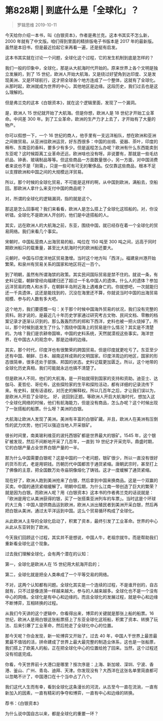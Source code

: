 # 第828期 | 到底什么是「全球化」？
> 罗辑思维
2019-10-11

今天给你介绍一本书，叫《白银资本》，作者是弗兰克。这本书其实不怎么新，2000 年就有了中文版。咱们得到里面的精排版电子书版本是 2017 年的最新版。虽然是本旧书，但是最近捡起它来再看一遍，还是挺有启发。

这本书其实就在讨论一个问题，全球化这个过程，它的发生机制到底是怎样的？

我们一般的印象中，全球化，那是从大航海时代开始的。原来世界上各个文明是独立发展的，到了 15 世纪，欧洲人开始大航海，又是绕过好望角到达印度、又是发现美洲、又是环球航行，这才把全球各个地方连成了一个整体，这就有了全球化。从那时起，欧洲就成为世界的中心，其他地区是边缘。这段历史，我们过去也是这么理解的。

但是弗兰克的这本《白银资本》，就在这个逻辑里面，发现了一个漏洞。

是，欧洲人 15 世纪就开始了大航海。但是你想，欧洲人是 18 世纪才开始工业革命。中间差 300 年。到了工业革命，欧洲的生产力才上去了，才开始有了大量的物产。

你可以假想一下，一个 16 世纪的商人，他手里有一支远洋船队，想在欧洲和亚洲之间做贸易。从亚洲往欧洲运货，好东西很多：中国的丝绸、瓷器、茶叶，印度的棉布、东南亚的香料，要多少有多少。但是返程怎么办呢？欧洲有什么东西能卖到东亚呢？这时候距离工业革命还远，欧洲啥也没有呀。非说要有，那就是一些毛纺织品、钟表、玻璃制品等等。但这些商品一方面数量很小，另一方面，对中国消费者来说也不是「刚需」，只是一些可有可无的奢侈品。仅仅靠这些商品，根本不足以支撑欧洲和中国之间的大规模远洋贸易。

所以，那个时候的全球化贸易，不可能是这样的啊，从中国到欧洲，满船去，空船回。那欧洲人拿什么来支付中国的商品呢？

对，所谓的全球化的逻辑漏洞，指的就是这个。

那这是怎么回事呢？我们来看看，欧洲人是怎么搭上了全球化这班船的。对，你没听错。全球化不是欧洲人开创的，他们是中途搭船的人。

其实，远在欧洲人的大航海之前，东亚，围绕中国，就已经存在着一个全球化的贸易网络。我们来看几个事实。

宋朝时，中国私营商人出海贸易的船，吨位在 150 吨至 300 吨之间，远高于同时期欧洲船只的载重量，甚至比大航海时代的欧洲船还要大。

元朝时，中国与印度洋地区贸易激增。当时这个地方叫「西洋」。福建泉州港开始繁荣。和泉州有贸易关系的国家和地区将近一百个。

到了明朝，虽然有所谓海禁的政策。其实民间国际贸易是禁不住的。就说一条，有史料记载，朝鲜曾经向福建归还了超过一千名中国人的遗体。什么人的遗体？参加远洋贸易的商人和水手，在朝鲜半岛附近海上遇难身亡的。你就想吧，一次就能归还一千具遗体，这还是能找到的，沉没在海里还不算，你就说当时中国的出海贸易规模、参与的人数有多大吧。

这个地方，我们要感慨一句：关于那个时候中国海外贸易的状况，我们没有完整的资料。刚才说的，是最近几十年历史学家通过研究考古文物、民间文档、零散的档案记录才逐渐认识到的。那么轰轰烈烈的郑和下西洋，史料也被一把火烧掉了。所以，那个时候到底发生了什么？围绕中国海上的贸易是什么情况？其实是不清楚的。为啥？我们是农耕帝国嘛，中国的史料系统，天然就漠视这些事实。海洋世界，在中国古人的观念中，那是边缘的边缘。

其实，那个时代，印度洋也有很繁荣的跨国贸易。但是印度就更吃亏了。东亚至少还有中国、朝鲜、日本、越南这样成熟的文明国家。印度洋周边的地区，国家的形态很简单，很多还处于部族、邦国的状态。史料记载更加匮乏。所以，这个地带的全球化历史真相，我们可能就永远也搞不清楚了。

但是欧洲人不同，他们的大航海，是一开始就得到国家的支持和资助。迪亚士、达伽马、麦哲伦、哥伦布，这些探险家的生平和探险活动，都有详细的记录流传下来。有史料，就有话语权，对历史的解释权。所以几百年之后，才让我们误以为，是欧洲人开启了全球化。
好，说回到正题。等欧洲人开启大航海时代，想加入这个全球化网络的时候，他们有航海能力，但是没有商品，怎么办呢？这个时候出现了一张搭船的船票。什么呀？美洲的白银。

大航海让欧洲人发现了美洲。美洲有丰富的白银矿藏。并且，欧洲人在美洲有压倒性的武力优势，他们可以强迫当地人开采银矿。

很长时间里，南美玻利维亚的波托西银矿都是世界最大的银矿。1545 年，这个银矿被发现，然后不间断地开采了几百年，一直到 19 世纪才开采完毕。鼎盛时期，它的白银产量占全世界白银产量的一半。

那为什么中国需要白银呢？这是中国的一个老问题，银矿很少，所以一直没有很好的货币形式，老是用铜钱。历朝历代中国都苦于通货紧缩。唐朝武宗时，甚至打上了佛像的主意，把全国数万处寺庙铜像熔化了铸钱。这才一度缓解了通货紧缩。

现在好了，欧洲人跑到美洲抢来了白银，然后拿到中国来换商品。这是一个双赢的买卖。中国的通货紧缩缓解了。明朝中后期，为什么江南一带创造了巨大的繁荣？就是因为白银。而欧洲人呢？用《白银资本》这本书的作者弗兰克的话说就是：「欧洲是用它从美洲获得的银，买了一张搭乘亚洲列车的车票」。当时这是个环球的大三角：中国人提供商品运到欧洲，欧洲人派出殖民者到美洲开采白银，然后再把白银从美洲，通过太平洋运到中国。这么个贸易循环构成了全球化。

从此欧洲人主导的全球化启动了，积累了资本，最终引发了工业革命。世界的中心从此从东亚转到了欧洲。

今天我们回顾这个过程，其实并不是想说，中国人牛，老祖宗就牛。而是帮助我们重新看全球化这个现象。

过去我们理解全球化，会有两个潜在的认知：

第一，全球化是欧洲人在 15 世纪用大航海开启的；

第二，全球化就是把全人类串成了一个平等交易的网络。

不对，这两个认知都有问题。全球化其实是一个连续的过程，不是谁开创的，自古就有，只不过是像涟漪一样越来越大，参与的人越来越多。全球化也不是一个没有中心的网络。全球化是有中心和边缘的。而且全球化的发展过程，就是中心和边缘不断博弈，互相转换的过程。

从我们今天讲的这个逻辑中，你看得出来，博弈的关键就是那张上船的船票。16 世纪，欧洲人是用白银这张船票搭上了东亚全球化这班船，积累了资本、转换了玩法、后来引爆了工业革命，然后抢走了全球化中心的位置。

那今天呢？你会发现，新一轮博弈又开始了。过去 40 年，中国人干世界上最苦最累最不值钱的活，拼命建成了世界上最大最完整的制造业体系，这也是一张船票，我们搭上了欧美人的船，正在把全球化中心的位置给抢了回来。当然，这个过程还没有彻底完成。

你看，今天世界前十大港口是哪里？按次序是：上海、新加坡、深圳、宁波、香港、釜山、广州、青岛、迪拜、天津。你发现没有？大西洋在这张名单里简直都可以忽略不计了，中国港口在十个当中占了八个。

我们这代人生而有幸，看到全球化这条漫长的河流，从古至今一直在流淌，一直有新加入的因素，一直有精彩的争夺和博弈，一直有中心和边缘的转换。

荐书：《白银资本》

为什么说中国自古以来，都是全球化的重要一环？